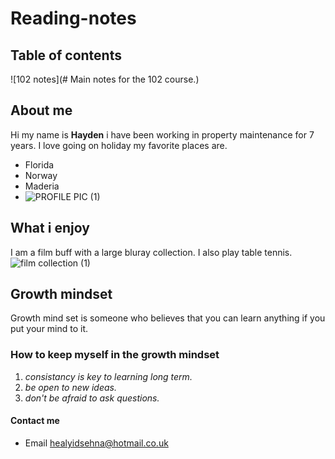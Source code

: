 # Reading-notes
## Table of contents
![102 notes](# Main notes for the 102 course.)
## About me 
Hi my name is **Hayden** i have been working in property maintenance for 7 years.
I love going on holiday my favorite places are.
+ Florida 
+ Norway
+ Maderia
+ ![PROFILE PIC (1)](https://user-images.githubusercontent.com/122727431/212672266-863e5b32-c319-425c-ab9b-5ccfd5588dc6.jpg)

## What i enjoy
I am a film buff with a large bluray collection. I also play table tennis.  
![film collection (1)](https://user-images.githubusercontent.com/122727431/212671425-7d32fe2d-72b9-4433-8e36-82cf59db2a04.jpg)
## Growth mindset
Growth mind set is someone who believes that you can learn anything if you put your mind to it. 
### How to keep myself in the growth mindset
1. *consistancy is key to learning long term.*
2. *be open to new ideas.*
3. *don't be afraid to ask questions.*

#### Contact me
+ Email healyidsehna@hotmail.co.uk


